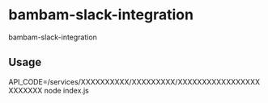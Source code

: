 # bambam-slack-integration
bambam-slack-integration


## Usage

API_CODE=/services/XXXXXXXXXX/XXXXXXXXX/XXXXXXXXXXXXXXXXXXXXXXXX node index.js